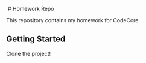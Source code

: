  # Homework Repo

This repository contains my homework for CodeCore.

## Getting Started

Clone the project!
